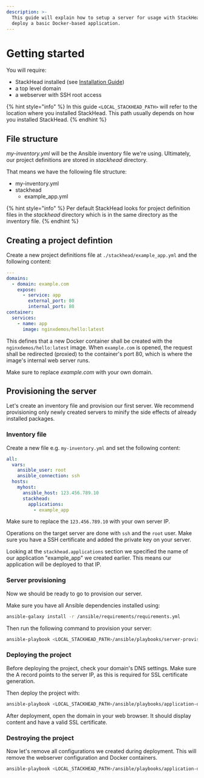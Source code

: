 ```yaml
---
description: >-
  This guide will explain how to setup a server for usage with StackHead and
  deploy a basic Docker-based application.
---
```


# Getting started

You will require:

* StackHead installed \(see [Installation Guide](installation.md)\)
* a top level domain
* a webserver with SSH root access

{% hint style="info" %}
In this guide `<LOCAL_STACKHEAD_PATH>` will refer to the location where you installed StackHead. This path usually depends on how you installed StackHead.
{% endhint %}

## File structure

_my-inventory.yml_ will be the Ansible inventory file we're using. Ultimately, our project definitions are stored in _stackhead_ directory.

That means we have the following file structure:

* my-inventory.yml
* stackhead
  * example\_app.yml

{% hint style="info" %}
Per default StackHead looks for project definition files in the _stackhead_ directory which is in the same directory as the inventory file.
{% endhint %}

## Creating a project defintion

Create a new project definitions file at `./stackhead/example_app.yml` and the following content:

```yaml
---
domains:
  - domain: example.com
    expose:
      - service: app
        external_port: 80
        internal_port: 80
container:
  services:
    - name: app
      image: nginxdemos/hello:latest
```

This defines that a new Docker container shall be created with the `nginxdemos/hello:latest` image. When `example.com` is opened, the request shall be redirected \(proxied\) to the container's port 80, which is where the image's internal web server runs.

Make sure to replace _example.com_ with your own domain.

## Provisioning the server

Let's create an inventory file and provision our first server. We recommend provisioning only newly created servers to minify the side effects of already installed packages.

### Inventory file

Create a new file e.g. `my-inventory.yml` and set the following content:

```yaml
all:
  vars:
    ansible_user: root
    ansible_connection: ssh
  hosts:
    myhost:
      ansible_host: 123.456.789.10
      stackhead:
        applications:
          - example_app
```

Make sure to replace the `123.456.789.10` with your own server IP.

Operations on the target server are done with `ssh` and the `root` user. Make sure you have a SSH certificate and added the private key on your server.

Looking at the `stackhead.applications` section we specified the name of our application "example\_app" we created earlier. This means our application will be deployed to that IP.

### Server provisioning

Now we should be ready to go to provision our server.

Make sure you have all Ansible dependencies installed using:

```bash
ansible-galaxy install -r /ansible/requirements/requirements.yml
```

Then run the following command to provision your server:

```bash
ansible-playbook <LOCAL_STACKHEAD_PATH>/ansible/playbooks/server-provision.yml -i my-inventory.yml
```

### Deploying the project

Before deploying the project, check your domain's DNS settings. Make sure the A record points to the server IP, as this is required for SSL certificate generation.

Then deploy the project with:

```bash
ansible-playbook <LOCAL_STACKHEAD_PATH>/ansible/playbooks/application-deploy.yml -i my-inventory.yml
```

After deployment, open the domain in your web browser. It should display content and have a valid SSL certificate.

### Destroying the project

Now let's remove all configurations we created during deployment. This will remove the webserver configuration and Docker containers.

```bash
ansible-playbook <LOCAL_STACKHEAD_PATH>/ansible/playbooks/application-destroy.yml -i my-inventory.yml --extra-vars "project_name=example_app"
```
